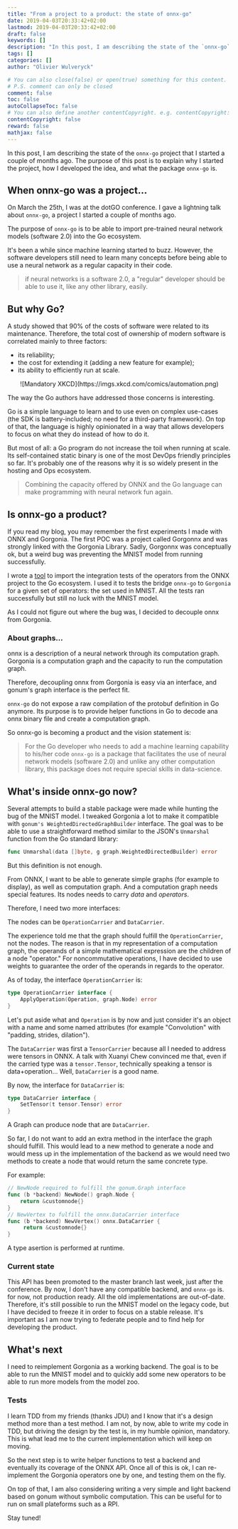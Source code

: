 ```yaml
---
title: "From a project to a product: the state of onnx-go"
date: 2019-04-03T20:33:42+02:00
lastmod: 2019-04-03T20:33:42+02:00
draft: false
keywords: []
description: "In this post, I am describing the state of the `onnx-go` project that I started a couple of months ago. The purpose of this post is to explain why I started the project, how I developed the idea, and what the package `onnx-go` is."
tags: []
categories: []
author: "Olivier Wulveryck"

# You can also close(false) or open(true) something for this content.
# P.S. comment can only be closed
comment: false
toc: false
autoCollapseToc: false
# You can also define another contentCopyright. e.g. contentCopyright: "This is another copyright."
contentCopyright: false
reward: false
mathjax: false
---
```


<!--more-->
In this post, I am describing the state of the `onnx-go` project that I started a couple of months ago. The purpose of this post is to explain why I started the project, how I developed the idea, and what the package `onnx-go` is.

## When onnx-go was a project...
On March the 25th, I was at the dotGO conference. I gave a lightning talk about `onnx-go`, a project I started a couple of months ago.

The purpose of `onnx-go` is to be able to import pre-trained neural network models (software 2.0) into the Go ecosystem.

It's been a while since machine learning started to buzz.
However, the software developers still need to learn many concepts before being able to use a neural network as a regular capacity in their code.

> if neural networks is a software 2.0, a "regular" developer should be able to use it, like any other library, easily. 

## But why Go?
A study showed that 90% of the costs of software were related to its maintenance. Therefore, the total cost of ownership of modern software is correlated mainly to three factors:

* its reliability;
* the cost for extending it (adding a new feature for example);
* its ability to efficiently run at scale.

<center>
![Mandatory XKCD](https://imgs.xkcd.com/comics/automation.png)
</center>

The way the Go authors have addressed those concerns is interesting.

Go is a simple language to learn and to use even on complex use-cases (the SDK is battery-included; no need for a third-party framework).
On top of that, the language is highly opinionated in a way that allows developers to focus on what they do instead of how to do it.

But most of all: a Go program do not increase the toil when running at scale.
Its self-contained static binary is one of the most DevOps friendly principles so far. It's probably one of the reasons why it is so widely present in the hosting and Ops ecosystem.

> Combining the capacity offered by ONNX and the Go language can make programming with neural network fun again.

## Is onnx-go a product?

If you read my blog, you may remember the first experiments I made with ONNX and Gorgonia.
The first POC was a project called Gorgonnx and was strongly linked with the Gorgonia Library.
Sadly, Gorgonnx was conceptually ok, but a weird bug was preventing the MNIST model from running successfully.

I wrote a [tool](https://github.com/owulveryck/gorgonnx/tree/master/utilities/tests_gen) to import the integration tests of the operators from the ONNX project to the Go ecosystem.
I used it to tests the bridge `onnx-go` to `Gorgonia` for a given set of operators: the set used in MNIST.
All the tests ran successfully but still no luck with the MNIST model.

As I could not figure out where the bug was, I decided to decouple onnx from Gorgonia.

### About graphs...

onnx is a description of a neural network through its computation graph. Gorgonia is a computation graph and the capacity to run the computation graph.

Therefore, decoupling onnx from Gorgonia is easy via an interface, and gonum's graph interface is the perfect fit.

`onnx-go` do not expose a raw compilation of the protobuf definition in Go anymore. Its purpose is to provide helper functions in Go to decode ana onnx binary file and create a computation graph.

So onnx-go is becoming a product and the vision statement is:

> For the Go developer 
> who needs to add a machine learning capability to his/her code
> `onnx-go` is a package 
> that facilitates the use of neural network models (software 2.0)
> and unlike any other computation library,
> this package does not require special skills in data-science.

## What's inside onnx-go now?

Several attempts to build a stable package were made while hunting the bug of the MNIST model.
I tweaked Gorgonia a lot to make it compatible with `gonum's WeightedDirectedGraphBuilder` interface. The goal was to be able to use a straightforward method similar to the JSON's `Unmarshal` function from the Go standard library:

```go
func Unmarshal(data []byte, g graph.WeightedDirectedBuilder) error
```

But this definition is not enough. 

From ONNX, I want to be able to generate simple graphs (for example to display), as well as computation graph. And a computation graph needs special features. Its nodes needs to carry _data_ and _operators_.

Therefore, I need two more interfaces: 

The nodes can be `OperationCarrier` and `DataCarrier`.


The experience told me that the graph should fulfill the `OperationCarrier`, not the nodes. 
The reason is that in my representation of a computation graph, the operands of a simple mathematical expression are the children of a node "operator." For noncommutative operations, I have decided to use weights to guarantee the order of the operands in regards to the operator.

As of today, the interface `OperationCarrier` is: 

```go
type OperationCarrier interface {
	ApplyOperation(Operation, graph.Node) error
}
```

Let's put aside what and `Operation` is by now and just consider it's an object with a name and some named attributes (for example "Convolution" with "padding, strides, dilation").

The `DataCarrier` was first a `TensorCarrier` because all I needed to address were tensors in ONNX. A talk with Xuanyi Chew convinced me that, even if the carried type was a `tensor.Tensor`, technically speaking a tensor is data+operation... Well, `DataCarrier` is a good name.

By now, the interface for `DataCarrier` is: 

```go
type DataCarrier interface {
	SetTensor(t tensor.Tensor) error
}
```

A Graph can produce node that are `DataCarrier`. 

So far, I do not want to add an extra method in the interface the graph should fulfill. This would lead to a new method to generate a node and would mess up in the implementation of the backend as we would need two methods to create a node that would return the same concrete type.

For example:
```go
// NewNode required to fulfill the gonum.Graph interface
func (b *backend) NewNode() graph.Node {
	return &customnode{}
}
// NewVertex to fulfill the onnx.DataCarrier interface
func (b *backend) NewVertex() onnx.DataCarrier {
     return &customnode{}
}
```

A type asertion is performed at runtime. 

### Current state

This API has been promoted to the master branch last week, just after the conference. By now, I don't have any compatible backend, and `onnx-go` is. for now, not production ready.
All the old implementations are out-of-date. Therefore, it's still possible to run the MNIST model on the legacy code, but I have decided to freeze it in order to focus on a stable release. It's important as I am now trying to federate people and to find help for developing the product.

## What's next

I need to reimplement Gorgonia as a working backend. The goal is to be able to run the MNIST model and to quickly add some new operators to be able to run more models from the model zoo.

### Tests

I learn TDD from my friends (thanks JDU) and I know that it's a design method more than a test method.
I am not, by now, able to write my code in TDD, but driving the design by the test is, in my humble opinion, mandatory.
This is what lead me to the current implementation which will keep on moving.

So the next step is to write helper functions to test a backend and eventually its coverage of the ONNX API.
Once all of this is ok, I can re-implement the Gorgonia operators one by one, and testing them on the fly.

On top of that, I am also considering writing a very simple and light backend based on gonum without symbolic computation. This can be useful for to run on small plateforms such as a RPI.

Stay tuned!
